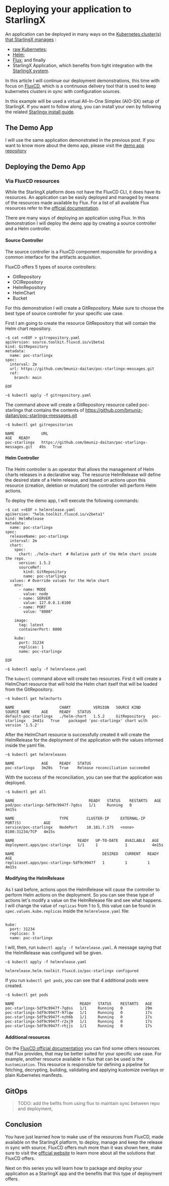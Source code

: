 # Deploying your application to StarlingX

An application can be deployed in many ways on the 
[Kubernetes cluster(s) that StarlingX manages](https://docs.starlingx.io/operations/k8s_cluster.html)
:

- [raw Kubernetes](https://kubernetes.io/docs/tutorials/kubernetes-basics/deploy-app/deploy-intro/);
- [Helm](https://helm.sh/docs/intro/using_helm/#helm-install-installing-a-package);
- [Flux](https://fluxcd.io/); and finally
- StarlingX Application, which benefits from tight integration with the
  [StarlingX system](https://opendev.org/starlingx/config).

In this article I will continue our deployment demonstrations, this time with
focus on [FluxCD](https://fluxcd.io/), which is a continuous delivery tool that
is used to keep kubernetes clusters in sync with configuration sources.

In this example will be used a virtual All-In-One Simplex (AIO-SX) setup of
StarlingX. If you want to follow along, you can install your own by following
the related [Starlingx install guide](https://docs.starlingx.io/deploy_install_guides/release/virtual/automated_install.html#dashboards).


## The Demo App

I will use the same application demonstrated in the previous post. If you want
to know more about the demo app, please visit the
[demo app repository](https://github.com/bmuniz-daitan/poc-starlingx-messages)


## Deploying the Demo App

### Via FluxCD resources

While the StarlingX platform does not have the FluxCD CLI, it does have its
resources. An application can be easily deployed and managed by means of the
resources made available by Flux. For a list of all available Flux resources
refer to the [official documentation](https://fluxcd.io/flux/components/).


There are many ways of deploying an application using Flux. In this demonstration
I will deploy the demo app by creating a source controller and a Helm controller.

#### Source Controller

The source controller is a FluxCD component responsible for providing a common
interface for the artifacts acquisition.

FluxCD offers 5 types of source controllers:

- GitRepository
- OCIRepository
- HelmRepository
- HelmChart
- Bucket

For this demonstration I will create a GitRepository. Make sure to choose the
best type of source controller for your specific use case.

First I am going to create the resource GitRepository that will contain the
Helm chart repository.

```shell
~$ cat <<EOF > gitrepository.yaml
apiVersion: source.toolkit.fluxcd.io/v1beta1
kind: GitRepository
metadata:
  name: poc-starlingx
spec:
  interval: 2m
  url: https://github.com/bmuniz-daitan/poc-starlingx-messages.git
  ref: 
    branch: main

EOF

~$ kubectl apply -f gitrepository.yaml
```

The command above will create a GitRepository resource called poc-starlingx that
contains the contents of https://github.com/bmuniz-daitan/poc-starlingx-messages.git

```shell
~$ kubectl get gitrepositories

NAME            URL                                                           AGE   READY
poc-starlingx   https://github.com/bmuniz-daitan/poc-starlingx-messages.git   49s   True
```

#### Helm Controller

The Helm controller is an operator that allows the management of Helm charts
releases in a declarative way. The resource HelmRelease will define the desired
state of a Helm release, and based on actions upon this resource (creation,
deletion or mutation) the controller will perform Helm actions.

To deploy the demo app, I will execute the following commands:

```shell
~$ cat <<EOF > helmrelease.yaml
apiVersion: "helm.toolkit.fluxcd.io/v2beta1"
kind: HelmRelease
metadata:
  name: poc-starlingx
spec:
  releaseName: poc-starlingx
  interval: 2m
  chart:
    spec:
      chart: ./helm-chart  # Relative path of the Helm chart inside the repo.
      version: 1.5.2
      sourceRef:
        kind: GitRepository
        name: poc-starlingx
  values: # Override values for the Helm chart
    env:
      - name: MODE
        value: node
      - name: SERVER
        value: 127.0.0.1:8100
      - name: PORT
        value: "8000"

    image:
      tag: latest
      containerPort: 8000

    kube:
      port: 31234
      replicas: 1
      name: poc-starlingx

EOF

~$ kubectl apply -f helmrelease.yaml
```

The `kubectl` command above will create two resources. First it will create a
HelmChart resource that will hold the Helm chart itself that will be loaded from
the GitRepository.

```shell
~$ kubectl get helmcharts

NAME                    CHART          VERSION   SOURCE KIND     SOURCE NAME     AGE     READY   STATUS
default-poc-starlingx   ./helm-chart   1.5.2     GitRepository   poc-starlingx   2m41s   True    packaged 'poc-starlingx' chart with version '1.5.2'

```

After the HelmChart resource is successfully created it will create the
HelmRelease for the deployment of the application with the values informed
inside the yaml file.

```shell
~$ kubectl get helmreleases

NAME            AGE     READY   STATUS
poc-starlingx   3m20s   True    Release reconciliation succeeded
```
With the success of the reconciliation, you can see that the application was
deployed.

```shell
~$ kubectl get all

NAME                                 READY   STATUS    RESTARTS   AGE
pod/poc-starlingx-5df9c9947f-7qdss   1/1     Running   0          4m15s

NAME                    TYPE        CLUSTER-IP     EXTERNAL-IP   PORT(S)          AGE
service/poc-starlingx   NodePort    10.101.7.175   <none>        8100:31234/TCP   4m15s

NAME                            READY   UP-TO-DATE   AVAILABLE   AGE
deployment.apps/poc-starlingx   1/1     1            1           4m15s

NAME                                       DESIRED   CURRENT   READY   AGE
replicaset.apps/poc-starlingx-5df9c9947f   1         1         1       4m15s

```

#### Modifying the HelmRelease

As I said before, actions upon the HelmRelease will cause the controller to
perform Helm actions on the deployment. So you can see these type of actions
let's modify a value on the HelmRelease file and see what happens.
I will change the value of `replicas` from 1 to 5, this value can be found in
`spec.values.kube.replicas` inside the `helmrelease.yaml` file:

```shell

kube:
  port: 31234
  replicas: 5
  name: poc-starlingx

```
I will, then, run `kubectl apply -f helmrelease.yaml`. A message saying that the
HelmRelease was configured will be given.

```shell
~$ kubectl apply -f helmrelease.yaml

helmrelease.helm.toolkit.fluxcd.io/poc-starlingx configured
```
If you run `kubectl get pods`, you can see that 4 additional pods were created.

```shell
~$ kubectl get pods

NAME                             READY   STATUS    RESTARTS   AGE
poc-starlingx-5df9c9947f-7qdss   1/1     Running   0          29m
poc-starlingx-5df9c9947f-97lqw   1/1     Running   0          17s
poc-starlingx-5df9c9947f-nzh6b   1/1     Running   0          17s
poc-starlingx-5df9c9947f-r2xj9   1/1     Running   0          17s
poc-starlingx-5df9c9947f-rhjjs   1/1     Running   0          17s

```

#### Additional resources

On the [FluxCD official documentation](https://fluxcd.io/flux/) you can find
some others resources that Flux provides, that may be better suited for your
specific use case. For example, another resource available in flux that can be used
is the `kustomization`. This resource is responsible for defining a pipeline
for fetching, decrypting, building, validating and applying kustomize overlays
or plain Kubernetes manifests.

## GitOps

> TODO: add the befits from using flux to maintain sync between repo and deployment,
## Conclusion

You have just learned how to make use of the resources from FluxCD, made
available on the StarlingX platform, to deploy, manage and keep the release in
sync with source. FluxCD offers muh more than it was shown here, make sure to
visit the [official website]() to learn more about all the solutions that
FluxCD offers.

Next on this series you will learn how to package and deploy your application
as a StarlingX app and the benefits that this type of deployment offers.